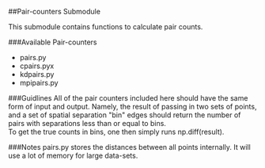 ##Pair-counters Submodule

This submodule contains functions to calculate pair counts.

###Available Pair-counters
* pairs.py 
* cpairs.pyx
* kdpairs.py
* mpipairs.py

###Guidlines
All of the pair counters included here should have the same form of input and output. 
Namely, the result of passing in two sets of points, and a set of spatial separation 
"bin" edges should return the number of pairs with separations less than or equal to bins.  
To get the true counts in bins, one then simply runs np.diff(result).

###Notes
pairs.py stores the distances between all points internally. It will use a lot of 
memory for large data-sets. 

